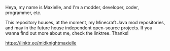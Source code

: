 Heya, my name is Maxielle, and I'm a modder, developer, coder, programmer, etc. 

This repository houses, at the moment, my Minecraft Java mod repositories, and may in the future house independent open-source projects. If you wanna find out more about me, check the linktree. Thanks!

https://linktr.ee/midknightmaxielle
